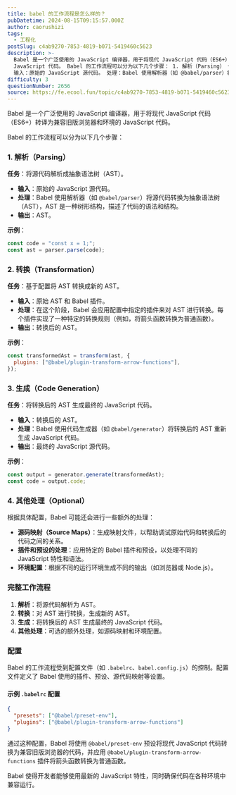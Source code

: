 ```yaml
---
title: babel 的工作流程是怎么样的？
pubDatetime: 2024-08-15T09:15:57.000Z
author: caorushizi
tags:
  - 工程化
postSlug: c4ab9270-7853-4819-b071-5419460c5623
description: >-
  Babel 是一个广泛使用的 JavaScript 编译器，用于将现代 JavaScript 代码（ES6+）转译为兼容旧版浏览器和环境的
  JavaScript 代码。 Babel 的工作流程可以分为以下几个步骤： 1. 解析（Parsing） 任务：将源代码解析成抽象语法树（AST）。
  输入：原始的 JavaScript 源代码。 处理：Babel 使用解析器（如 @babel/parser）将
difficulty: 3
questionNumber: 2656
source: https://fe.ecool.fun/topic/c4ab9270-7853-4819-b071-5419460c5623
---
```


Babel 是一个广泛使用的 JavaScript 编译器，用于将现代 JavaScript 代码（ES6+）转译为兼容旧版浏览器和环境的 JavaScript 代码。

Babel 的工作流程可以分为以下几个步骤：

### **1. 解析（Parsing）**

**任务**：将源代码解析成抽象语法树（AST）。

- **输入**：原始的 JavaScript 源代码。
- **处理**：Babel 使用解析器（如 `@babel/parser`）将源代码转换为抽象语法树（AST），AST 是一种树形结构，描述了代码的语法和结构。
- **输出**：AST。

**示例**：

```javascript
const code = "const x = 1;";
const ast = parser.parse(code);
```

### **2. 转换（Transformation）**

**任务**：基于配置将 AST 转换成新的 AST。

- **输入**：原始 AST 和 Babel 插件。
- **处理**：在这个阶段，Babel 会应用配置中指定的插件来对 AST 进行转换。每个插件实现了一种特定的转换规则（例如，将箭头函数转换为普通函数）。
- **输出**：转换后的 AST。

**示例**：

```javascript
const transformedAst = transform(ast, {
  plugins: ["@babel/plugin-transform-arrow-functions"],
});
```

### **3. 生成（Code Generation）**

**任务**：将转换后的 AST 生成最终的 JavaScript 代码。

- **输入**：转换后的 AST。
- **处理**：Babel 使用代码生成器（如 `@babel/generator`）将转换后的 AST 重新生成 JavaScript 代码。
- **输出**：最终的 JavaScript 源代码。

**示例**：

```javascript
const output = generator.generate(transformedAst);
const code = output.code;
```

### **4. 其他处理（Optional）**

根据具体配置，Babel 可能还会进行一些额外的处理：

- **源码映射（Source Maps）**：生成映射文件，以帮助调试原始代码和转换后的代码之间的关系。
- **插件和预设的处理**：应用特定的 Babel 插件和预设，以处理不同的 JavaScript 特性和语法。
- **环境配置**：根据不同的运行环境生成不同的输出（如浏览器或 Node.js）。

### **完整工作流程**

1. **解析**：将源代码解析为 AST。
2. **转换**：对 AST 进行转换，生成新的 AST。
3. **生成**：将转换后的 AST 生成最终的 JavaScript 代码。
4. **其他处理**：可选的额外处理，如源码映射和环境配置。

### **配置**

Babel 的工作流程受到配置文件（如 `.babelrc`、`babel.config.js`）的控制。配置文件定义了 Babel 使用的插件、预设、源代码映射等设置。

#### **示例 `.babelrc` 配置**

```json
{
  "presets": ["@babel/preset-env"],
  "plugins": ["@babel/plugin-transform-arrow-functions"]
}
```

通过这种配置，Babel 将使用 `@babel/preset-env` 预设将现代 JavaScript 代码转换为兼容旧版浏览器的代码，并应用 `@babel/plugin-transform-arrow-functions` 插件将箭头函数转换为普通函数。

Babel 使得开发者能够使用最新的 JavaScript 特性，同时确保代码在各种环境中兼容运行。
